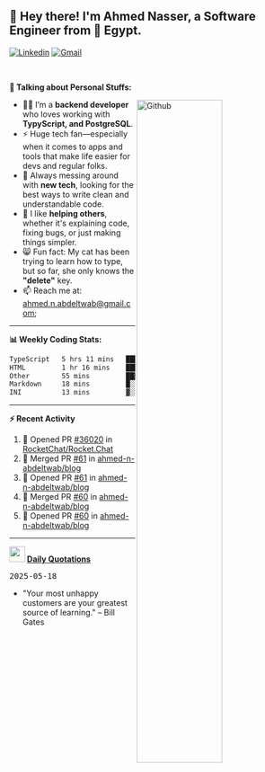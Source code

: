<!-- Your title -->
## 👋 Hey there! I'm Ahmed Nasser, a Software Engineer from 🚀 Egypt.
<!-- Your badges
You can use the website to generate badges: https://shields.io/
-->

[![Linkedin](https://img.shields.io/badge/-LinkedIn-blue?style=flat&logo=Linkedin&logoColor=white)](https://www.linkedin.com/in/ahmed-n-abdeltwab/)
[![Gmail](https://img.shields.io/badge/-Gmail-c14438?style=flat&logo=Gmail&logoColor=white)](mailto:ahmed.n.abdeltwab@gmail.com)

&nbsp;

<!-- Talking about you -->
**🚀 Talking about Personal Stuffs:**

<!-- Any image aligned to the right. Beware the width -->
<img width="55%" align="right" alt="Github" src="https://raw.githubusercontent.com/onimur/.github/master/.resources/git-header.svg" />

- 👨‍💻 I’m a **backend developer** who loves working with **TypyScript, and PostgreSQL**.  
- ⚡ Huge tech fan—especially when it comes to apps and tools that make life easier for devs and regular folks.  
- 🌱 Always messing around with **new tech**, looking for the best ways to write clean and understandable code.  
- 🤝 I like **helping others**, whether it's explaining code, fixing bugs, or just making things simpler.  
- 😸 Fun fact: My cat has been trying to learn how to type, but so far, she only knows the **"delete"** key.  
- 📫 Reach me at: ahmed.n.abdeltwab@gmail.com;

---

**📊 Weekly Coding Stats:**
<!--START_SECTION:waka-->

```txt
TypeScript   5 hrs 11 mins   ████████████████░░░░░░░░░   63.64 %
HTML         1 hr 16 mins    ████░░░░░░░░░░░░░░░░░░░░░   15.66 %
Other        55 mins         ██▓░░░░░░░░░░░░░░░░░░░░░░   11.25 %
Markdown     18 mins         █░░░░░░░░░░░░░░░░░░░░░░░░   03.83 %
INI          13 mins         ▓░░░░░░░░░░░░░░░░░░░░░░░░   02.72 %
```

<!--END_SECTION:waka-->

---

**:zap: Recent Activity**

<!--START_SECTION:activity-->
1. 💪 Opened PR [#36020](https://github.com/RocketChat/Rocket.Chat/pull/36020) in [RocketChat/Rocket.Chat](https://github.com/RocketChat/Rocket.Chat)
2. 🎉 Merged PR [#61](https://github.com/ahmed-n-abdeltwab/blog/pull/61) in [ahmed-n-abdeltwab/blog](https://github.com/ahmed-n-abdeltwab/blog)
3. 💪 Opened PR [#61](https://github.com/ahmed-n-abdeltwab/blog/pull/61) in [ahmed-n-abdeltwab/blog](https://github.com/ahmed-n-abdeltwab/blog)
4. 🎉 Merged PR [#60](https://github.com/ahmed-n-abdeltwab/blog/pull/60) in [ahmed-n-abdeltwab/blog](https://github.com/ahmed-n-abdeltwab/blog)
5. 💪 Opened PR [#60](https://github.com/ahmed-n-abdeltwab/blog/pull/60) in [ahmed-n-abdeltwab/blog](https://github.com/ahmed-n-abdeltwab/blog)
<!--END_SECTION:activity-->



---

**<img src="https://emojis.slackmojis.com/emojis/images/1621024394/39092/cat-roll.gif?1621024394" width="28" /> <a href="https://github.com/ahmed-n-abdeltwab/ahmed-n-abdeltwab/blob/master/quotations.md"> Daily Quotations</a>**



<kbd>2025-05-18</kbd>

- "Your most unhappy customers are your greatest source of learning." – Bill Gates

<!-- Randomly taken from quotations.md -->
